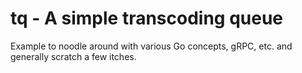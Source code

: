 # tq - A simple transcoding queue

Example to noodle around with various Go concepts, gRPC, etc. and generally scratch a few itches.

